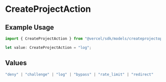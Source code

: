 # CreateProjectAction

## Example Usage

```typescript
import { CreateProjectAction } from "@vercel/sdk/models/createprojectop.js";

let value: CreateProjectAction = "log";
```

## Values

```typescript
"deny" | "challenge" | "log" | "bypass" | "rate_limit" | "redirect"
```